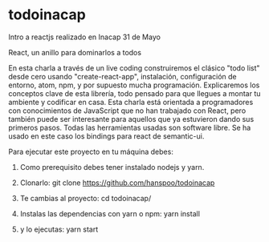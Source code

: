 # todoinacap
Intro a reactjs realizado en Inacap 31 de Mayo

React, un anillo para dominarlos a todos

En esta charla a través de un live coding construiremos el clásico "todo list" desde cero usando "create-react-app", instalación, configuración de entorno, atom, npm, y por supuesto mucha programación. Explicaremos los conceptos clave de esta librería, todo pensado para que llegues a montar tu ambiente y codificar en casa. Esta charla está orientada a programadores con conocimientos de JavaScript que no han trabajado con React, pero también puede ser interesante para aquellos que ya estuvieron dando sus primeros pasos. 
Todas las herramientas usadas son software libre.
Se ha usado en este caso los bindings para react de semantic-ui.

Para ejecutar este proyecto en tu máquina debes:

1. Como prerequisito debes tener instalado nodejs y yarn.

2. Clonarlo:
git clone https://github.com/hanspoo/todoinacap

3. Te cambias al proyecto:
cd todoinacap/

4. Instalas las dependencias con yarn o npm:
yarn install

5. y lo ejecutas:
yarn start


